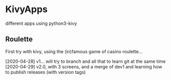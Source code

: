 # KivyApps
different apps using python3-kivy

## Roulette
First try with kivy, using the (in)famous game of casino roulette...

[2020-04-28] v1... will try to branch and all that to learn git at the same time
[2020-04-29] v2.0, with 3 screens, and a merge of dev1 and learning how to publish releases (with version tags)
